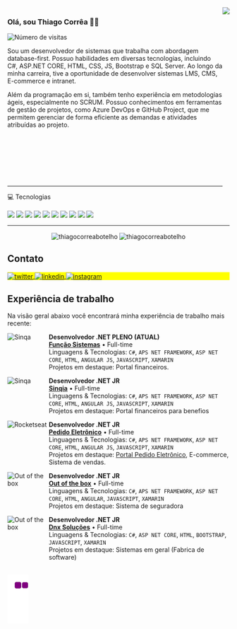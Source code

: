 

<img align="right" height="490em" src="https://raw.githubusercontent.com/gist/thiagocorreabotelho/bf6f88bda139b65fe285d9871eecc908/raw/ba30fff04dd3e176ef1159411307cda79420d3e5/cardperfil.svg"/>
<h3 align="left">Olá, sou Thiago Corrêa 🤘🏻</h1>
<p align="left"> <img src="https://komarev.com/ghpvc/?username=thiagocorreabotelho&color=yellow" alt="Número de visitas" /> </p>

Sou um desenvolvedor de sistemas que trabalha com abordagem database-first. Possuo habilidades em diversas tecnologias, incluindo C#, ASP.NET CORE, HTML, CSS, JS, Bootstrap e SQL Server. Ao longo da minha carreira, tive a oportunidade de desenvolver sistemas LMS, CMS, E-commerce e intranet.

Além da programação em si, também tenho experiência em metodologias ágeis, especialmente no SCRUM. Possuo conhecimentos em ferramentas de gestão de projetos, como Azure DevOps e GitHub Project, que me permitem gerenciar de forma eficiente as demandas e atividades atribuídas ao projeto.

</br>
</br>
</br>
</br>
</br>
</br>

----

<p align='left'>
  💻 Tecnologias<br/><br/>
  <img src="https://img.shields.io/badge/C%23-239120?style=for-the-badge&logo=c-sharp&logoColor=white" />
  <img src="https://img.shields.io/badge/HTML5-E34F26?style=for-the-badge&logo=html5&logoColor=white" />
  <img src="https://img.shields.io/badge/CSS-239120?&style=for-the-badge&logo=css3&logoColor=white" />
  <img src="https://img.shields.io/badge/JavaScript-323330?style=for-the-badge&logo=javascript&logoColor=F7DF1E" />
  <img src="https://img.shields.io/badge/Bootstrap-563D7C?style=for-the-badge&logo=bootstrap&logoColor=white" />
  <img src="https://img.shields.io/badge/Microsoft_SQL_Server-CC2927?style=for-the-badge&logo=microsoft-sql-server&logoColor=white" />
  <img src="https://img.shields.io/badge/.NET-5C2D91?style=for-the-badge&logo=.net&logoColor=white" />
  <img src="https://img.shields.io/badge/Azure_DevOps-0078D7?style=for-the-badge&logo=azure-devops&logoColor=white" />
  <img src="https://img.shields.io/badge/GitHub-100000?style=for-the-badge&logo=github&logoColor=white" />
  <img src="https://img.shields.io/badge/GIT-E44C30?style=for-the-badge&logo=git&logoColor=white" />
</p>

----

<div align='center'>
 <p><img align="center" width="400em" src="https://github-readme-stats.vercel.app/api?username=thiagocorreabotelho&show_icons=true&theme=tokyonight&locale=en" alt="thiagocorreabotelho" />
	<img align="center"  width="400em" src="https://github-readme-streak-stats.herokuapp.com/?user=thiagocorreabotelho&theme=tokyonight" alt="thiagocorreabotelho" /></p>
</div>

## Contato 

 
  
<p align="left" style="background:yellow">

<a href="https://twitter.com/thiagocorreadev" target="_blank">
  <img align="center" src="https://img.shields.io/badge/-thiagocorreadev-05122A?style=flat&logo=twitter" alt="twitter"/>  
</a>
<a href="https://www.linkedin.com/in/thiagocorreab/" target="_blank">
  <img align="center" src="https://img.shields.io/badge/-thiagocorreab-05122A?style=flat&logo=linkedin" alt="linkedin"/>
</a>
<a href="https://www.instagram.com/thiagogilsoncorrea/" target="_blank">
 <img align="center" src="https://img.shields.io/badge/-thiagogilsoncorrea-05122A?style=flat&logo=instagram" alt="instagram"/>
</a>
  
</p>

## Experiência de trabalho
Na visão geral abaixo você encontrará minha experiência de trabalho mais recente:


[<img align="left" height="94px" width="94px" alt="Sinqa" src="https://github.com/thiagocorreabotelho/thiagocorreabotelho/assets/99252640/30046e42-cd71-42b0-81cb-7d32633fee11"/>](https://www.funcao.com.br/)

**Desenvolvedor .NET PLENO (ATUAL)** \
[**Função Sistemas**](https://www.funcao.com.br) • Full-time \
Linguagens & Tecnologias: `C#`, `APS NET FRAMEWORK`, `ASP NET CORE`, `HTML`, `ANGULAR JS`, `JAVASCRIPT`, `XAMARIN`\
Projetos em destaque: Portal financeiros.
<br/>

[<img align="left" height="94px" width="94px" alt="Sinqa" src="https://github.com/thiagocorreabotelho/thiagocorreabotelho/assets/99252640/64191f34-1073-4cb0-98f8-c15cb9861527"/>](https://www.sinqia.com.br/)

**Desenvolvedor .NET JR** \
[**Sinqia**](https://www.sinqia.com.br/) • Full-time \
Linguagens & Tecnologias: `C#`, `APS NET FRAMEWORK`, `ASP NET CORE`, `HTML`, `ANGULAR JS`, `JAVASCRIPT`, `XAMARIN`\
Projetos em destaque: Portal financeiros para benefios
<br/>

[<img align="left" height="94px" width="94px" alt="Rocketseat" src="https://github.com/thiagocorreabotelho/thiagocorreabotelho/assets/99252640/bc419b7a-cab0-4664-b65d-01817381178e"/>](https://pedidoeletronico.com.br/)

**Desenvolvedor .NET JR** \
[**Pedido Eletrônico**](https://pedidoeletronico.com.br/) • Full-time \
Linguagens & Tecnologias: `C#`, `APS NET FRAMEWORK`, `ASP NET CORE`, `HTML`, `ANGULAR JS`, `JAVASCRIPT`, `XAMARIN`\
Projetos em destaque: [Portal Pedido Eletrônico](https://www.pedidoeletronico.com/), E-commerce, Sistema de vendas.
<br/>

[<img align="left" height="94px" width="94px" alt="Out of the box" src="https://github.com/thiagocorreabotelho/thiagocorreabotelho/assets/99252640/f475edf4-08a0-4d3a-8901-838f0f2e23e9"/>]([https://nubank.com.br](https://outoffthebox.tech)/)

**Desenvolvedor .NET JR** \
[**Out of the box**](https://outoffthebox.tech/) • Full-time \
Linguagens & Tecnologias: `C#`, `APS NET FRAMEWORK`, `ASP NET CORE`, `HTML`, `ANGULAR`, `JAVASCRIPT`, `XAMARIN` \
Projetos em destaque: Sistema de seguradora
<br/>



[<img align="left" height="94px" width="94px" alt="Out of the box" src="https://github.com/thiagocorreabotelho/thiagocorreabotelho/assets/99252640/787fa0e4-b349-48e7-b5be-61c475c9b227"/>]([https://dnxsolucoes.com.br](https://dnxsolucoes.com.br)/)

**Desenvolvedor .NET JR** \
[**Dnx Soluções**](https://dnxsoluoes.com.br/) • Full-time \
Linguagens & Tecnologias: `C#`, `ASP NET CORE`, `HTML`, `BOOTSTRAP`, `JAVASCRIPT`, `XAMARIN` \
Projetos em destaque: Sistemas em geral (Fabrica de software)
<br/>
<br/>

![snake gif](https://github.com/thiagocorreabotelho/thiagocorreabotelho/blob/output/github-contribution-grid-snake.gif)

<!--


